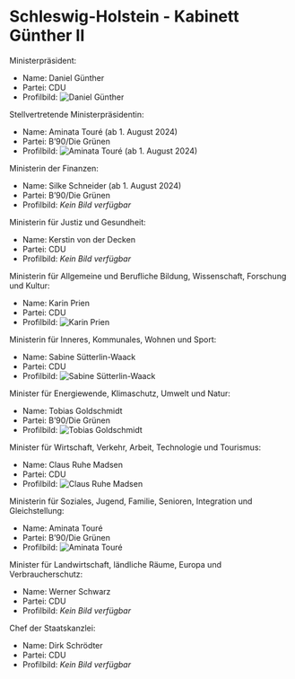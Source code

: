 # Schleswig-Holstein - Kabinett Günther II

Ministerpräsident:
* Name: Daniel Günther
* Partei: CDU
* Profilbild: ![Daniel Günther](https://upload.wikimedia.org/wikipedia/commons/thumb/1/17/Daniel_G%C3%BCnther_%282017%29.jpg/400px-Daniel_G%C3%BCnther_%282017%29.jpg)

Stellvertretende Ministerpräsidentin:
* Name: Aminata Touré (ab 1. August 2024)
* Partei: B’90/Die Grünen
* Profilbild: ![Aminata Touré (ab 1. August 2024)](https://upload.wikimedia.org/wikipedia/commons/thumb/c/c5/Aminata_Tour%C3%A9_%28Juli_2021%2C_Kiel%29.jpg/400px-Aminata_Tour%C3%A9_%28Juli_2021%2C_Kiel%29.jpg)

Ministerin der Finanzen:
* Name: Silke Schneider (ab 1. August 2024)
* Partei: B’90/Die Grünen
* Profilbild: *Kein Bild verfügbar*

Ministerin für Justiz und Gesundheit:
* Name: Kerstin von der Decken
* Partei: CDU
* Profilbild: *Kein Bild verfügbar*

Ministerin für Allgemeine und Berufliche Bildung, Wissenschaft, Forschung und Kultur:
* Name: Karin Prien
* Partei: CDU
* Profilbild: ![Karin Prien](https://upload.wikimedia.org/wikipedia/commons/thumb/d/d9/Karin_Prien-2024-msu-6025-.jpg/400px-Karin_Prien-2024-msu-6025-.jpg)

Ministerin für Inneres, Kommunales, Wohnen und Sport:
* Name: Sabine Sütterlin-Waack
* Partei: CDU
* Profilbild: ![Sabine Sütterlin-Waack](https://upload.wikimedia.org/wikipedia/commons/thumb/3/34/S%C3%BCtterlin-Waack%2C_Sabine-1904.jpg/400px-S%C3%BCtterlin-Waack%2C_Sabine-1904.jpg)

Minister für Energiewende, Klimaschutz, Umwelt und Natur:
* Name: Tobias Goldschmidt
* Partei: B’90/Die Grünen
* Profilbild: ![Tobias Goldschmidt](https://upload.wikimedia.org/wikipedia/commons/thumb/3/3a/Tobias_Goldschmidt_%282024%29.jpg/400px-Tobias_Goldschmidt_%282024%29.jpg)

Minister für Wirtschaft, Verkehr, Arbeit, Technologie und Tourismus:
* Name: Claus Ruhe Madsen
* Partei: CDU
* Profilbild: ![Claus Ruhe Madsen](https://upload.wikimedia.org/wikipedia/commons/thumb/8/81/Claus_Ruhe_Madsen_Nov_2021.jpg/400px-Claus_Ruhe_Madsen_Nov_2021.jpg)

Ministerin für Soziales, Jugend, Familie, Senioren, Integration und Gleichstellung:
* Name: Aminata Touré
* Partei: B’90/Die Grünen
* Profilbild: ![Aminata Touré](https://upload.wikimedia.org/wikipedia/commons/thumb/c/c5/Aminata_Tour%C3%A9_%28Juli_2021%2C_Kiel%29.jpg/400px-Aminata_Tour%C3%A9_%28Juli_2021%2C_Kiel%29.jpg)

Minister für Landwirtschaft, ländliche Räume, Europa und Verbraucherschutz:
* Name: Werner Schwarz
* Partei: CDU
* Profilbild: *Kein Bild verfügbar*

Chef der Staatskanzlei:
* Name: Dirk Schrödter
* Partei: CDU
* Profilbild: *Kein Bild verfügbar*
